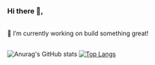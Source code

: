 ### Hi there 👋, 
<br>
🔭 I’m currently working on build something great! 
<br><br>

![Anurag's GitHub stats](https://github-readme-stats.vercel.app/api?username=bywahjoe&show_icons=true&theme=discord_old_blurple)
[![Top Langs](https://github-readme-stats.vercel.app/api/top-langs/?username=bywahjoe&layout=compact)](https://github.com/anuraghazra/github-readme-stats)

<!--
**bywahjoe/bywahjoe** is a ✨ _special_ ✨ repository because its `README.md` (this file) appears on your GitHub profile.

Here are some ideas to get you started:

- 🔭 I’m currently working on ...
- 🌱 I’m currently learning ...
- 👯 I’m looking to collaborate on ...
- 🤔 I’m looking for help with ...
- 💬 Ask me about ...
- 📫 How to reach me: ...
- 😄 Pronouns: ...
- ⚡ Fun fact: ...
-->
